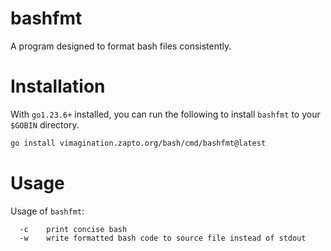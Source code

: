 bashfmt
=======

A program designed to format bash files consistently.

Installation
============

With `go1.23.6+` installed, you can run the following to install `bashfmt` to your `$GOBIN` directory.

```bash
go install vimagination.zapto.org/bash/cmd/bashfmt@latest
```

Usage
=====

Usage of `bashfmt`:

```
  -c    print concise bash
  -w    write formatted bash code to source file instead of stdout
```
